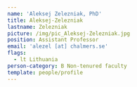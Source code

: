 ```yaml
---
name: 'Aleksej Zelezniak, PhD'
title: Aleksej-Zelezniak
lastname: Zelezniak
picture: /img/pic_Aleksej-Zelezniak.jpg
position: Assistant Professor
email: 'alezel [at] chalmers.se'
flags:
  - lt Lithuania
person-category: B Non-tenured faculty
template: people/profile
---
```



